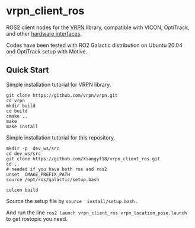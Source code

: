 # vrpn_client_ros  

ROS2 client nodes for the [VRPN](https://github.com/vrpn/vrpn/wiki) library, compatible with VICON, OptiTrack, and other [hardware interfaces](https://github.com/vrpn/vrpn/wiki/Supported-hardware-devices).

Codes have been tested  with RO2  Galactic distribution  on Ubuntu 20.04 and OptiTrack setup with Motive.



## Quick Start

Simple  installation tutorial  for VRPN library.

```shell
git clone https://github.com/vrpn/vrpn.git
cd vrpn
mkdir build
cd build
cmake ..
make
make install
```

Simple  installation tutorial  for this repository.

```shell
mkdir -p  dev_ws/src
cd dev_ws/src
git clone https://github.com/Xiangyf18/vrpn_client_ros.git
cd ..
# needed if you have both ros and ros2
unset  CMAKE_PREFIX_PATH
source /opt/ros/galactic/setup.bash

colcon build
```

Source the setup file  by  `source  install/setup.bash` .

And run the line `ros2 launch vrpn_client_ros vrpn_location_pose.launch` to get rostopic you need.